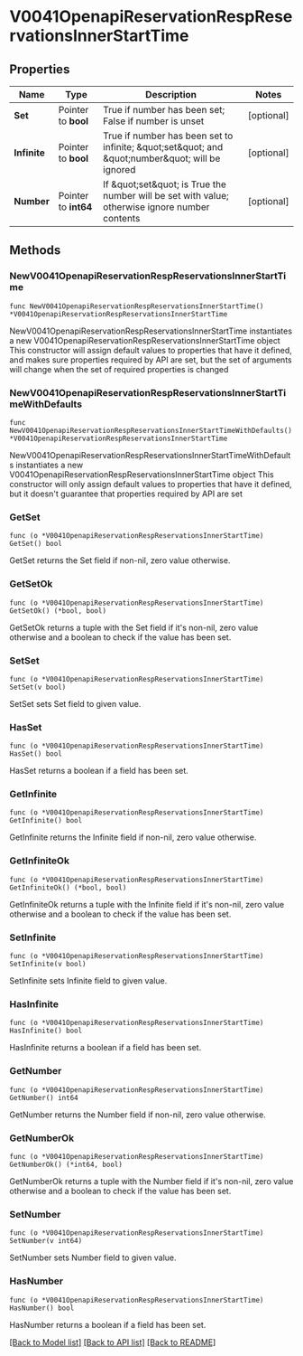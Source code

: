 # V0041OpenapiReservationRespReservationsInnerStartTime

## Properties

Name | Type | Description | Notes
------------ | ------------- | ------------- | -------------
**Set** | Pointer to **bool** | True if number has been set; False if number is unset | [optional] 
**Infinite** | Pointer to **bool** | True if number has been set to infinite; \&quot;set\&quot; and \&quot;number\&quot; will be ignored | [optional] 
**Number** | Pointer to **int64** | If \&quot;set\&quot; is True the number will be set with value; otherwise ignore number contents | [optional] 

## Methods

### NewV0041OpenapiReservationRespReservationsInnerStartTime

`func NewV0041OpenapiReservationRespReservationsInnerStartTime() *V0041OpenapiReservationRespReservationsInnerStartTime`

NewV0041OpenapiReservationRespReservationsInnerStartTime instantiates a new V0041OpenapiReservationRespReservationsInnerStartTime object
This constructor will assign default values to properties that have it defined,
and makes sure properties required by API are set, but the set of arguments
will change when the set of required properties is changed

### NewV0041OpenapiReservationRespReservationsInnerStartTimeWithDefaults

`func NewV0041OpenapiReservationRespReservationsInnerStartTimeWithDefaults() *V0041OpenapiReservationRespReservationsInnerStartTime`

NewV0041OpenapiReservationRespReservationsInnerStartTimeWithDefaults instantiates a new V0041OpenapiReservationRespReservationsInnerStartTime object
This constructor will only assign default values to properties that have it defined,
but it doesn't guarantee that properties required by API are set

### GetSet

`func (o *V0041OpenapiReservationRespReservationsInnerStartTime) GetSet() bool`

GetSet returns the Set field if non-nil, zero value otherwise.

### GetSetOk

`func (o *V0041OpenapiReservationRespReservationsInnerStartTime) GetSetOk() (*bool, bool)`

GetSetOk returns a tuple with the Set field if it's non-nil, zero value otherwise
and a boolean to check if the value has been set.

### SetSet

`func (o *V0041OpenapiReservationRespReservationsInnerStartTime) SetSet(v bool)`

SetSet sets Set field to given value.

### HasSet

`func (o *V0041OpenapiReservationRespReservationsInnerStartTime) HasSet() bool`

HasSet returns a boolean if a field has been set.

### GetInfinite

`func (o *V0041OpenapiReservationRespReservationsInnerStartTime) GetInfinite() bool`

GetInfinite returns the Infinite field if non-nil, zero value otherwise.

### GetInfiniteOk

`func (o *V0041OpenapiReservationRespReservationsInnerStartTime) GetInfiniteOk() (*bool, bool)`

GetInfiniteOk returns a tuple with the Infinite field if it's non-nil, zero value otherwise
and a boolean to check if the value has been set.

### SetInfinite

`func (o *V0041OpenapiReservationRespReservationsInnerStartTime) SetInfinite(v bool)`

SetInfinite sets Infinite field to given value.

### HasInfinite

`func (o *V0041OpenapiReservationRespReservationsInnerStartTime) HasInfinite() bool`

HasInfinite returns a boolean if a field has been set.

### GetNumber

`func (o *V0041OpenapiReservationRespReservationsInnerStartTime) GetNumber() int64`

GetNumber returns the Number field if non-nil, zero value otherwise.

### GetNumberOk

`func (o *V0041OpenapiReservationRespReservationsInnerStartTime) GetNumberOk() (*int64, bool)`

GetNumberOk returns a tuple with the Number field if it's non-nil, zero value otherwise
and a boolean to check if the value has been set.

### SetNumber

`func (o *V0041OpenapiReservationRespReservationsInnerStartTime) SetNumber(v int64)`

SetNumber sets Number field to given value.

### HasNumber

`func (o *V0041OpenapiReservationRespReservationsInnerStartTime) HasNumber() bool`

HasNumber returns a boolean if a field has been set.


[[Back to Model list]](../README.md#documentation-for-models) [[Back to API list]](../README.md#documentation-for-api-endpoints) [[Back to README]](../README.md)


